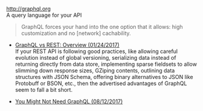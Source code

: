 http://graphql.org  
A query language for your API  

> GraphQL forces your hand into the one option that it allows: high customization and no [network] cachability.

- [GraphQL vs REST: Overview (01/24/2017)](https://philsturgeon.uk/api/2017/01/24/graphql-vs-rest-overview/)  
If your REST API is following good practices, like allowing careful evolution instead of global versioning, serializing data instead of returning directly from data store, implementing sparse fieldsets to allow slimming down response sizes, GZiping contents, outlining data structures with JSON Schema, offering binary alternatives to JSON like Protobuff or BSON, etc., then the advertised advantages of GraphQL seem to fall a bit short.

- [You Might Not Need GraphQL (08/12/2017)](https://blog.apisyouwonthate.com/you-might-not-need-graphql-9f875d7585b5)
